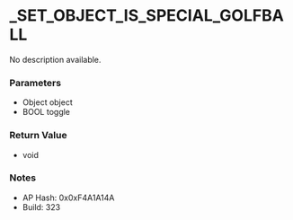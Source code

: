 # _SET_OBJECT_IS_SPECIAL_GOLFBALL

No description available.

### Parameters
* Object object
* BOOL toggle

### Return Value
* void

### Notes
* AP Hash: 0x0xF4A1A14A
* Build: 323

